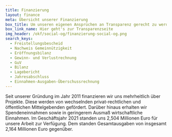 ```yaml
---
title: Finanzierung
layout: finance
meta: Übersicht unserer Finanzierung
box_title: Um unseren eigenen Ansprüchen an Transparenz gerecht zu werden, haben wir die wichtigsten Transparenzinfos zusammengetragen
box_link_name: Hier geht's zur Transparenzseite
img_header: /okf/social-og/finanzierung-social-og.png
search_keys:
  - Freistellungsbescheid
  - Nachweis Gemeinnützigkeit
  - Eröffnungsbilanz
  - Gewinn- und Verlustrechnung
  - GuV
  - Bilanz
  - Lagebericht
  - Jahresabschluss
  - Einnahmen-Ausgaben-Überschussrechnung
---
```


Seit unserer Gründung im Jahr 2011 finanzieren wir uns mehrheitlich über Projekte. Diese werden von wechselnden privat-rechtlichen und öffentlichen Mittelgebenden gefördert. Darüber hinaus erhalten wir Spendeneinnahmen sowie in geringerem Ausmaß wirtschaftliche Einnahmen. Im Geschäftsjahr 2021 standen uns 2,504 Millionen Euro für unsere Arbeit zur Verfügung. Dem standen Gesamtausgaben von insgesamt 2,164 Millionen Euro gegenüber.
